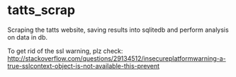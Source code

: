 # tatts_scrap
Scraping the tatts website, saving results into sqlitedb and perform analysis on data in db.

To get rid of the ssl warning, plz check:
http://stackoverflow.com/questions/29134512/insecureplatformwarning-a-true-sslcontext-object-is-not-available-this-prevent